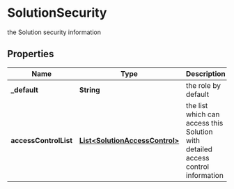 

# SolutionSecurity

the Solution security information

## Properties

Name | Type | Description | Notes
------------ | ------------- | ------------- | -------------
**_default** | **String** | the role by default | 
**accessControlList** | [**List&lt;SolutionAccessControl&gt;**](SolutionAccessControl.md) | the list which can access this Solution with detailed access control information | 



